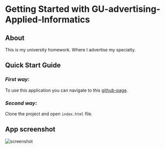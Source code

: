 # Getting Started with GU-advertising-Applied-Informatics


## About

This is my university homework. Where I advertise my specialty.


## Quick Start Guide

### *First way:*

To use this application you can navigate to this [github-page](https://oustinger.github.io/GU-advertising-Applied-Informatics).

### *Second way:*

Clone the project and open `index.html` file.


## App screenshot

![screenshot](https://i.imgur.com/IituZwO.png "Screenshot")